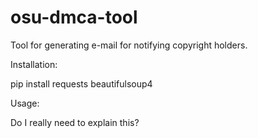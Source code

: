 # osu-dmca-tool
Tool for generating e-mail for notifying copyright holders.


Installation:

pip install requests beautifulsoup4

Usage:

Do I really need to explain this?
